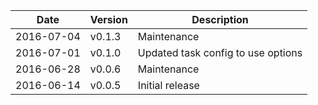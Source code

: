 | Date        | Version | Description |
| ----------- | ------- | ----------- |
| 2016-07-04  | v0.1.3  | Maintenance |
| 2016-07-01  | v0.1.0  | Updated task config to use options |
| 2016-06-28  | v0.0.6  | Maintenance |
| 2016-06-14  | v0.0.5  | Initial release |
